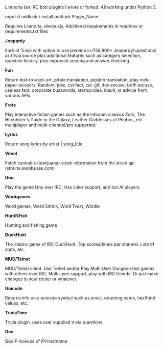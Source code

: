 Limnoria (an IRC bot) plugins I wrote or forked. All working under Python 3. 

repolist oddluck / install oddluck Plugin_Name

Requires Limnoria, obviously. Additional requirements in readmes or requirements.txt files


<b>Jeopardy</b>

Fork of Trivia with option to use jservice.io (156,800+ Jeopardy! questions) as trivia source plus additional features such as category selection, question history, plus improved scoring and answer checking. 


<b>Fun</b>

Return text-to-ascii-art, pirate translation, piglatin translation, play rock-paper-scissors. Random; joke, cat fact, cat .gif, dev excuse, bofh excuse, useless fact, corporate buzzwords, startup idea, insult, or advice from various APIs


<b>Frotz</b>

Play interactive fiction games such as the Infocom classics Zork, The Hitchhiker's Guide to the Galaxy, Leather Goddesses of Phobos, etc. multiplayer and multi-channel/pm supported.


<b>Lyrics</b>

Return song lyrics by artist | song_title


<b>Weed</b>

Fetch cannabis (marijuana) strain information from the strain api (strains.evanbusse.com)


<b>Uno</b>

Play the game Uno over IRC. Has color support, and bot AI players.


<b>Wordgames</b>

Word games; Word Shrink, Word Twist, Wordle


<b>HuntNFish</b>

Hunting and fishing game


<b>DuckHunt</b>

The classic game of IRC DuckHunt. Top scores/times per channel. Lots of stats, etc.


<b>MUD/Telnet</b>

MUD/Telnet client. Use Telnet and/or Play Multi User Dungeon text games with others over IRC. Multi-user support, play with IRC friends. Or just make changes to your router or whatever.


<b>Unicode</b>

Returns info on a unicode symbol such as emoji, returning name, hex/html values, etc.


<b>TriviaTime</b>

Trivia plugin, uses user supplied trivia questions.


<b>Geo</b>

GeoIP lookups of IP/Hostname
